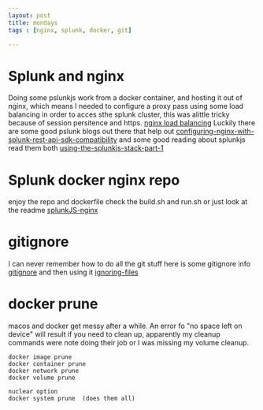 ```yaml
---
layout: post
title: mondays
tags : [nginx, splunk, docker, git]

---
```


# Splunk and nginx
Doing some pslunkjs work from a docker container, and hosting it out of nginx, which means I needed to configure a proxy pass using some load balancing in order to acces sthe splunk cluster, this was alittle tricky because of session persitence and https. [nginx load balancing]( http://nginx.org/en/docs/http/load_balancing.html  "nginx load balancing") Luckily there are some good pslunk blogs out there that help out  [configuring-nginx-with-splunk-rest-api-sdk-compatibility](http://blogs.splunk.com/2016/05/25/configuring-nginx-with-splunk-rest-api-sdk-compatibility/ "configuring-nginx-with-splunk-rest-api-sdk-compatibility")  and some good reading about splunkjs read them both [using-the-splunkjs-stack-part-1](http://blogs.splunk.com/2015/09/17/using-the-splunkjs-stack-part-1/ "using-the-splunkjs-stack-part-1")      

# Splunk docker nginx repo
enjoy the repo  and dockerfile check the build.sh and run.sh or just look at the readme [splunkJS-nginx](https://github.com/ridingintraffic/splunkJS-nginx
 "splunkJS-nginx")

# gitignore
I can never remember how to do all the git stuff   here is some gitignore info [gitignore](https://github.com/github/gitignore "gitignore")  and then using it  [ignoring-files](https://help.github.com/articles/ignoring-files/ "ignoring-files")

# docker prune
macos and docker get messy after a while.  An error fo "no space left on device" will result if you need to clean up,   apparently my cleanup commands were note doing their job or I was missing my volume cleanup. 
```
docker image prune
docker container prune
docker network prune
docker volume prune 

nuclear option
docker system prune  (does them all)
```